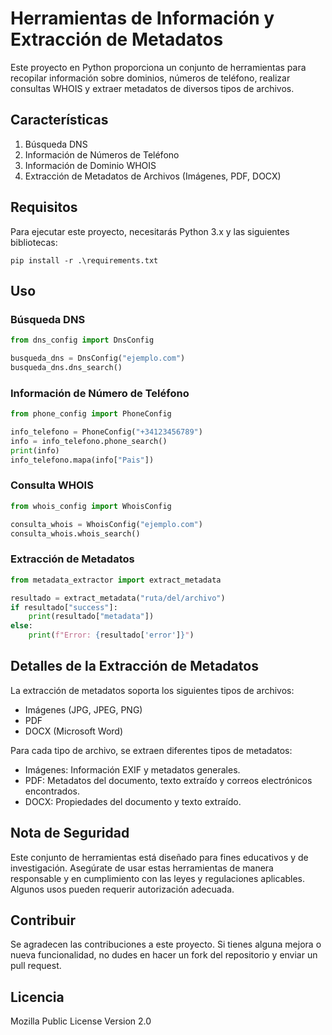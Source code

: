 # Herramientas de Información y Extracción de Metadatos

Este proyecto en Python proporciona un conjunto de herramientas para recopilar información sobre dominios, números de teléfono, realizar consultas WHOIS y extraer metadatos de diversos tipos de archivos. 

## Características

1. Búsqueda DNS
2. Información de Números de Teléfono
3. Información de Dominio WHOIS
4. Extracción de Metadatos de Archivos (Imágenes, PDF, DOCX)

## Requisitos

Para ejecutar este proyecto, necesitarás Python 3.x y las siguientes bibliotecas:

```
pip install -r .\requirements.txt
```

## Uso

### Búsqueda DNS

```python
from dns_config import DnsConfig

busqueda_dns = DnsConfig("ejemplo.com")
busqueda_dns.dns_search()
```

### Información de Número de Teléfono

```python
from phone_config import PhoneConfig

info_telefono = PhoneConfig("+34123456789")
info = info_telefono.phone_search()
print(info)
info_telefono.mapa(info["Pais"])
```

### Consulta WHOIS

```python
from whois_config import WhoisConfig

consulta_whois = WhoisConfig("ejemplo.com")
consulta_whois.whois_search()
```

### Extracción de Metadatos

```python
from metadata_extractor import extract_metadata

resultado = extract_metadata("ruta/del/archivo")
if resultado["success"]:
    print(resultado["metadata"])
else:
    print(f"Error: {resultado['error']}")
```

## Detalles de la Extracción de Metadatos

La extracción de metadatos soporta los siguientes tipos de archivos:

- Imágenes (JPG, JPEG, PNG)
- PDF
- DOCX (Microsoft Word)

Para cada tipo de archivo, se extraen diferentes tipos de metadatos:

- Imágenes: Información EXIF y metadatos generales.
- PDF: Metadatos del documento, texto extraído y correos electrónicos encontrados.
- DOCX: Propiedades del documento y texto extraído.

## Nota de Seguridad

Este conjunto de herramientas está diseñado para fines educativos y de investigación. Asegúrate de usar estas herramientas de manera responsable y en cumplimiento con las leyes y regulaciones aplicables. Algunos usos pueden requerir autorización adecuada.

## Contribuir

Se agradecen las contribuciones a este proyecto. Si tienes alguna mejora o nueva funcionalidad, no dudes en hacer un fork del repositorio y enviar un pull request.

## Licencia

Mozilla Public License Version 2.0